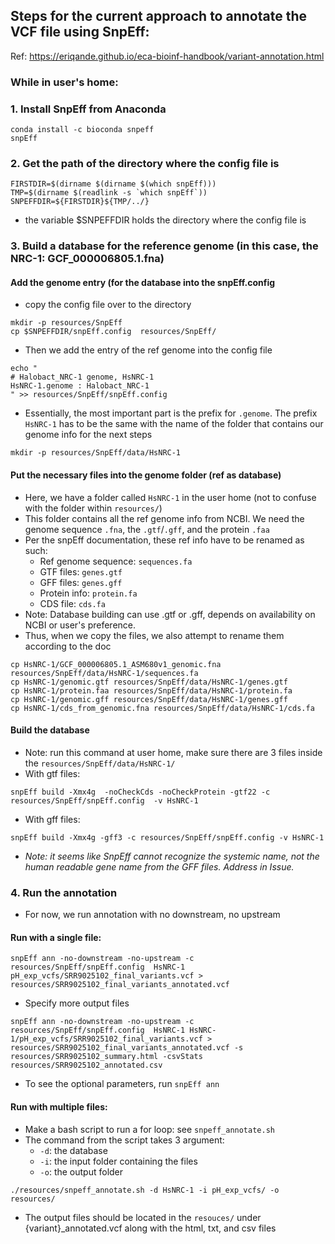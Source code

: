 ## Steps for the current approach to annotate the VCF file using SnpEff:
Ref: https://eriqande.github.io/eca-bioinf-handbook/variant-annotation.html
### While in user's home:
### 1. Install SnpEff from Anaconda
```
conda install -c bioconda snpeff
snpEff
```

### 2. Get the path of the directory where the config file is
```
FIRSTDIR=$(dirname $(dirname $(which snpEff)))
TMP=$(dirname $(readlink -s `which snpEff`))
SNPEFFDIR=${FIRSTDIR}${TMP/../}
```
- the variable $SNPEFFDIR holds the directory where the config file is

### 3. Build a database for the reference genome (in this case, the NRC-1: GCF_000006805.1.fna)
#### Add the genome entry (for the database into the snpEff.config
- copy the config file over to the directory
```
mkdir -p resources/SnpEff
cp $SNPEFFDIR/snpEff.config  resources/SnpEff/
```
- Then we add the entry of the ref genome into the config file
```
echo "                    
# Halobact_NRC-1 genome, HsNRC-1
HsNRC-1.genome : Halobact_NRC-1
" >> resources/SnpEff/snpEff.config
```
- Essentially, the most important part is the prefix for `.genome`. The prefix `HsNRC-1` has to be the same with the name of the folder that contains our genome info for the next steps
```
mkdir -p resources/SnpEff/data/HsNRC-1
```
#### Put the necessary files into the genome folder (ref as database)
- Here, we have a folder called `HsNRC-1` in the user home (not to confuse with the folder within `resources/`)
- This folder contains all the ref genome info from NCBI. We need the genome sequence `.fna`, the `.gtf`/`.gff`, and the protein `.faa`
- Per the snpEff documentation, these ref info have to be renamed as such:
  - Ref genome sequence: `sequences.fa`
  - GTF files: `genes.gtf`
  - GFF files: `genes.gff`
  - Protein info: `protein.fa`
  - CDS file: `cds.fa`
- Note: Database building can use .gtf or .gff, depends on availability on NCBI or user's preference.
- Thus, when we copy the files, we also attempt to rename them according to the doc
```
cp HsNRC-1/GCF_000006805.1_ASM680v1_genomic.fna resources/SnpEff/data/HsNRC-1/sequences.fa
cp HsNRC-1/genomic.gtf resources/SnpEff/data/HsNRC-1/genes.gtf
cp HsNRC-1/protein.faa resources/SnpEff/data/HsNRC-1/protein.fa
cp HsNRC-1/genomic.gff resources/SnpEff/data/HsNRC-1/genes.gff
cp HsNRC-1/cds_from_genomic.fna resources/SnpEff/data/HsNRC-1/cds.fa
```
#### Build the database
- Note: run this command at user home, make sure there are 3 files inside the `resources/SnpEff/data/HsNRC-1/`
- With gtf files:     
```
snpEff build -Xmx4g  -noCheckCds -noCheckProtein -gtf22 -c resources/SnpEff/snpEff.config  -v HsNRC-1
```
- With gff files:
```
snpEff build -Xmx4g -gff3 -c resources/SnpEff/snpEff.config -v HsNRC-1
```
- *Note: it seems like SnpEff cannot recognize the systemic name, not the human readable gene name from the GFF files. Address in Issue.*
### 4. Run the annotation
- For now, we run annotation with no downstream, no upstream
#### Run with a single file:
```
snpEff ann -no-downstream -no-upstream -c resources/SnpEff/snpEff.config  HsNRC-1 pH_exp_vcfs/SRR9025102_final_variants.vcf > resources/SRR9025102_final_variants_annotated.vcf
```
- Specify more output files
```
snpEff ann -no-downstream -no-upstream -c resources/SnpEff/snpEff.config  HsNRC-1 HsNRC-1/pH_exp_vcfs/SRR9025102_final_variants.vcf > resources/SRR9025102_final_variants_annotated.vcf -s resources/SRR9025102_summary.html -csvStats resources/SRR9025102_annotated.csv
```

- To see the optional parameters, run `snpEff ann`
#### Run with multiple files:
- Make a bash script to run a for loop: see `snpeff_annotate.sh` 
- The command from the script takes 3 argument:
  - `-d`: the database
  - `-i`: the input folder containing the files
  - `-o`: the output folder
``` 
./resources/snpeff_annotate.sh -d HsNRC-1 -i pH_exp_vcfs/ -o resources/
```
- The output files should be located in the `resouces/` under {variant}_annotated.vcf along with the html, txt, and csv files
